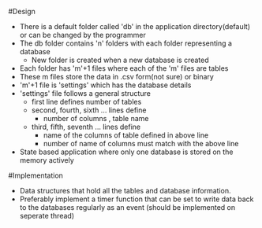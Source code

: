 #Design
- There is a default folder called 'db' in the application directory(default) or can be changed by the programmer
- The db folder contains 'n' folders with each folder representing a database
  - New folder is created when a new database is created
- Each folder has 'm'+1 files where each of the 'm' files are tables
- These m files store the data in .csv form(not sure) or binary
- 'm'+1 file is 'settings' which has the database details
- 'settings' file follows a general structure
  - first line defines number of tables
  - second, fourth, sixth ... lines define
    - number of columns , table name
  - third, fifth, seventh ... lines define
    - name of the columns of table defined in above line
    - number of name of columns must match with the above line
- State based application where only one database is stored on the memory actively

#Implementation
- Data structures that hold all the tables and database information.
- Preferably implement a timer function that can be set to write data back to the databases regularly as an event (should be implemented on seperate thread)
